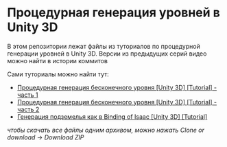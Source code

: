 # Процедурная генерация уровней в Unity 3D
В этом репозитории лежат файлы из туториалов по процедурной генерации уровней в Unity 3D. Версии из предыдущих серий видео можно найти в истории коммитов

Сами туториалы можно найти тут: 
- [Процедурная генерация бесконечного уровня [Unity 3D] [Tutorial] - часть 1](https://youtu.be/xh1U0Bf6wKw)
- [Процедурная генерация бесконечного уровня [Unity 3D] [Tutorial] - часть 2](https://youtu.be/2o4V4mscYOo)
- [Генерация подземелья как в Binding of Isaac [Unity 3D] [Tutorial]](https://youtu.be/QrD6rHbc4oo)

*чтобы скачать все файлы одним архивом, можно нажать Clone or download -> Download ZIP*